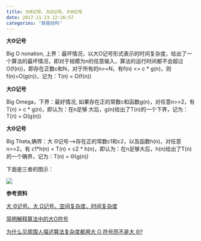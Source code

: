 ```yaml
---
title: 大Θ记号、大Ω记号、大Θ记号
date: 2017-11-23 22:26:57
categories: "数据结构"
---
```


**大Θ记号**

Big O nonation, 上界：最坏情况，以大O记号形式表示的时间复杂度，给出了一个算法的最坏情况，即对于规模为n的任意输入，算法的运行时间都不会超过O(f(n))，即存在正数c和N，对于所有的n>=N，有f(n) <= c * g(n)，则f(n)=O(g(n))，记为：T(n) = Ω(f(n))

**大Ω记号**

Big Omega，下界：最好情况, 如果存在正的常数c和函数g(n)，对任意n>>2，有T(n) > c * g(n)，即认为：在n足够 大后，g(n)给出了T(n)的一个下界，记为：T(n) = Ω(g(n))

**大Θ记号**

Big Theta,确界：大 Θ记号-->存在正的常数c1和c2，以及函数h(n)，对任意n>>2，有 c1*h(n) < T(n) < c2 * h(n)，即认为：在n足够大后，h(n)给出了T(n)的一个确界，记为：T(n) = Θ(g(n))

<!--more-->

下面是三者的图示：

![](/images/categories/data_structure/004/order_theta_omega.png)

**参考资料**

[大 Θ记号、大 Ω记号、空间复杂度、时间复杂度](https://www.cnblogs.com/joh-n-zhang/p/5759250.html)

[简明解释算法中的大O符号](http://blog.jobbole.com/55184/)

[为什么见周围人描述算法复杂度都用大 O 符号而不是大 Θ?](https://www.zhihu.com/question/20677334)

